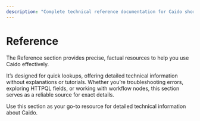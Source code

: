 ```yaml
---
description: "Complete technical reference documentation for Caido shortcuts, workflow nodes, HTTPQL, and other features."
---
```


# Reference

The Reference section provides precise, factual resources to help you use Caido effectively.

It’s designed for quick lookups, offering detailed technical information without explanations or tutorials. Whether you’re troubleshooting errors, exploring HTTPQL fields, or working with workflow nodes, this section serves as a reliable source for exact details.

Use this section as your go-to resource for detailed technical information about Caido.
